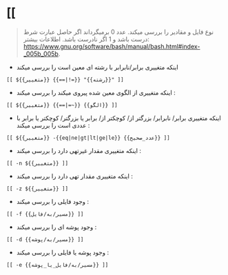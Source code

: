 # [[

> نوع فایل و مقادیر را بررسی میکند.
> عدد 0 برمیگرداند اگر حاصل عبارت شرط درست باشد و 1 اگر نادرست باشد.
> اطلاعات بیشتر: <https://www.gnu.org/software/bash/manual/bash.html#index-_005b_005b>.

- اینکه متغییری برابر/نابرابر با رشته ای معین است را بررسی میکند

`[[ ${{متغییر}} {{==|!=}} "{{رشته}}" ]]`

- اینکه متغییری از الگوی معین شده پیروی میکند را بررسی میکند :

`[[ ${{متغییر}} {{==|=~}} {{الگو}} ]]`

- اینکه متغییری برابر/ نابرابر/ بزرگتر از/ کوچکتر از/ برابر یا بزرگتر/ کوچکتر یا برابر با عددی است را بررسی میکند :

`[[ ${{متغییر}} -{{eq|ne|gt|lt|ge|le}} {{عدد_صحیح}} ]]`

- اینکه متغییری مقدار غیرتهی دارد را بررسی میکند :

`[[ -n ${{متغییر}} ]]`

- اینکه متغییری مقدار تهی دارد را بررسی میکند :

`[[ -z ${{متغییر}} ]]`

- وجود فایلی را بررسی میکند :

`[[ -f {{مسیر/به/فایل}} ]]`

- وجود پوشه ای را بررسی میکند :

`[[ -d {{مسیر/به/پوشه}} ]]`

- وجود پوشه یا فایلی را بررسی میکند :

`[[ -e {{مسیر/به/فایل_یا_پوشه}} ]]`

